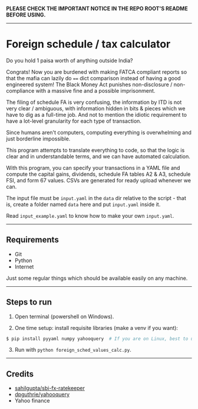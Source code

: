 **PLEASE CHECK THE IMPORTANT NOTICE IN THE REPO ROOT'S README BEFORE USING.**

---

# Foreign schedule / tax calculator

Do you hold 1 paisa worth of anything outside India?

Congrats! Now you are burdened with making FATCA compliant reports so that the
mafia can lazily do `==` dict comparison instead of having a good engineered
system! The Black Money Act punishes non-disclosure / non-compliance with a
massive fine and a possible imprisonment.

The filing of schedule FA is very confusing, the information by ITD is not very
clear / ambiguous, with information hidden in bits & pieces which we have to
dig as a full-time job. And not to mention the idiotic requirement to have a
lot-level granularity for each type of transaction.

Since humans aren't computers, computing everything is overwhelming and just
borderline impossible.

This program attempts to translate everything to code, so that the logic is
clear and in understandable terms, and we can have automated calculation.

With this program, you can specify your transactions in a YAML file and compute
the capital gains, dividends, schedule FA tables A2 & A3, schedule FSI, and
form 67 values. CSVs are generated for ready upload whenever we can.

The input file must be `input.yaml` in the `data` dir relative to the script -
that is, create a folder named `data` here and put `input.yaml` inside it.

Read `input_example.yaml` to know how to make your own `input.yaml`.

---

## Requirements

- Git
- Python
- Internet

Just some regular things which should be available easily on any machine.

---

## Steps to run

1. Open terminal (powershell on Windows).

2. One time setup: install requisite libraries (make a venv if you want):

```bash
$ pip install pyyaml numpy yahooquery  # If you are on Linux, best to use distro packages.
```

3. Run with `python foreign_sched_values_calc.py`.

---

## Credits

- [sahilgupta/sbi-fx-ratekeeper](https://github.com/sahilgupta/sbi-fx-ratekeeper)
- [dpguthrie/yahooquery](https://github.com/dpguthrie/yahooquery)
- Yahoo finance
